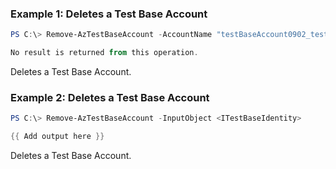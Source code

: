 ### Example 1: Deletes a Test Base Account
```powershell
PS C:\> Remove-AzTestBaseAccount -AccountName "testBaseAccount0902_test" -ResourceGroupName "testbase_rg"

No result is returned from this operation.
```

Deletes a Test Base Account.

### Example 2: Deletes a Test Base Account
```powershell
PS C:\> Remove-AzTestBaseAccount -InputObject <ITestBaseIdentity>

{{ Add output here }}
```

Deletes a Test Base Account.


